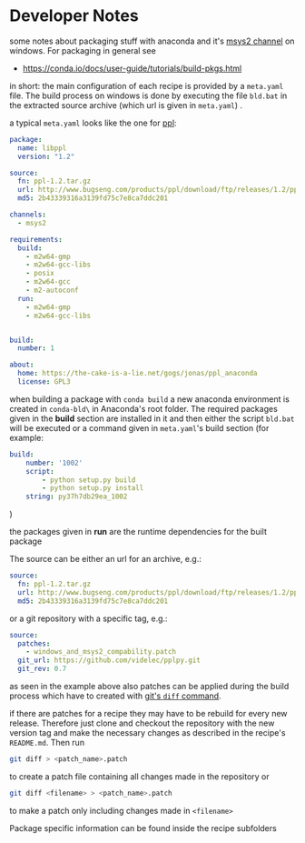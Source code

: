 # Developer Notes

some notes about packaging stuff with anaconda and it's [msys2 channel](https://anaconda.org/msys2) on windows. For packaging in general see 

* https://conda.io/docs/user-guide/tutorials/build-pkgs.html

in short: the main configuration of each recipe is provided by a `meta.yaml` file. The build process on windows is done by executing the file `bld.bat` in the extracted source archive (which url is given in `meta.yaml`) . 

a typical `meta.yaml` looks like the one for [ppl](ppl/meta.yaml):

```yaml
package:
  name: libppl
  version: "1.2"

source:
  fn: ppl-1.2.tar.gz
  url: http://www.bugseng.com/products/ppl/download/ftp/releases/1.2/ppl-1.2.tar.gz
  md5: 2b43339316a3139fd75c7e8ca7ddc201

channels:
  - msys2

requirements:
  build:
    - m2w64-gmp
    - m2w64-gcc-libs
    - posix
    - m2w64-gcc 
    - m2-autoconf
  run:
    - m2w64-gmp
    - m2w64-gcc-libs


build:
  number: 1

about:
  home: https://the-cake-is-a-lie.net/gogs/jonas/ppl_anaconda
  license: GPL3
```

when building a package with `conda build` a new anaconda environment is created in `conda-bld\` in Anaconda's root folder. The required packages given in the **build** section are installed in it and then either the script `bld.bat` will be executed or a command given in `meta.yaml`'s build section (for example:

```yaml
build:
    number: '1002'
    script:
        - python setup.py build
        - python setup.py install
    string: py37h7db29ea_1002
```

)

the packages given in **run** are the runtime dependencies for the built package 

The source can be either an url for an archive, e.g.:

```yaml
source:
  fn: ppl-1.2.tar.gz
  url: http://www.bugseng.com/products/ppl/download/ftp/releases/1.2/ppl-1.2.tar.gz
  md5: 2b43339316a3139fd75c7e8ca7ddc201
```

or a git repository with a specific tag, e.g.:

```yaml
source:
  patches:
    - windows_and_msys2_compability.patch
  git_url: https://github.com/videlec/pplpy.git
  git_rev: 0.7
```

as seen in the example above also patches can be applied during the build process which have to created with [git's `diff` command](https://git-scm.com/docs/git-diff).

if there are patches for a recipe they may have to be rebuild for every new release. Therefore just clone and checkout the repository with the new version tag and make the necessary changes as described in the recipe's `README.md`. Then run

```bash
git diff > <patch_name>.patch
```

to create a patch file containing all changes made in the repository or

```bash
git diff <filename> > <patch_name>.patch
```

to make a patch only including changes made in `<filename>`

Package specific information can be found inside the recipe subfolders